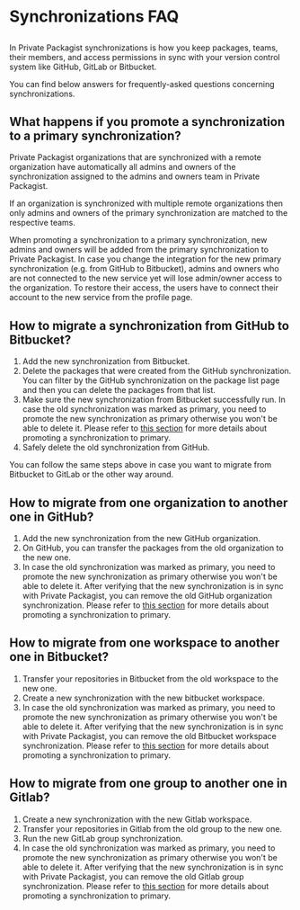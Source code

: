 # Synchronizations FAQ
##

In Private Packagist synchronizations is how you keep packages, teams, their members, and access permissions in sync with your version control system like GitHub, GitLab or Bitbucket.

You can find below answers for frequently-asked questions concerning synchronizations.

## What happens if you promote a synchronization to a primary synchronization?

Private Packagist organizations that are synchronized with a remote organization have automatically all admins and owners of the synchronization assigned to the admins and owners team in Private Packagist.

If an organization is synchronized with multiple remote organizations then only admins and owners of the primary synchronization are matched to the respective teams.

When promoting a synchronization to a primary synchronization, new admins and owners will be added from the primary synchronization to Private Packagist.
In case you change the integration for the new primary synchronization (e.g. from GitHub to Bitbucket), admins and owners who are not connected to the new service yet will lose admin/owner access to the organization. To restore their access, the users have to connect their account to the new service from the profile page.

## How to migrate a synchronization from GitHub to Bitbucket?

1. Add the new synchronization from Bitbucket.
2. Delete the packages that were created from the GitHub synchronization. You can filter by the GitHub synchronization on the package list page and then you can delete the packages from that list.
3. Make sure the new synchronization from Bitbucket successfully run. In case the old synchronization was marked as primary, you need to promote the new synchronization as primary otherwise you won't be able to delete it. Please refer to [this section](#what-happens-if-you-promote-a-synchronization-to-a-primary-synchronization) for more details about promoting a synchronization to primary.
4. Safely delete the old synchronization from GitHub.

You can follow the same steps above in case you want to migrate from Bitbucket to GitLab or the other way around.

## How to migrate from one organization to another one in GitHub?

1. Add the new synchronization from the new GitHub organization.
2. On GitHub, you can transfer the packages from the old organization to the new one.
3. In case the old synchronization was marked as primary, you need to promote the new synchronization as primary otherwise you won't be able to delete it. After verifying that the new synchronization is in sync with Private Packagist, you can remove the old GitHub organization synchronization. Please refer to [this section](#what-happens-if-you-promote-a-synchronization-to-a-primary-synchronization) for more details about promoting a synchronization to primary.

## How to migrate from one workspace to another one in Bitbucket?

1. Transfer your repositories in Bitbucket from the old workspace to the new one.
2. Create a new synchronization with the new bitbucket workspace.
3. In case the old synchronization was marked as primary, you need to promote the new synchronization as primary otherwise you won't be able to delete it. After verifying that the new synchronization is in sync with Private Packagist, you can remove the old Bitbucket workspace synchronization. Please refer to [this section](#what-happens-if-you-promote-a-synchronization-to-a-primary-synchronization) for more details about promoting a synchronization to primary.

## How to migrate from one group to another one in Gitlab?

1. Create a new synchronization with the new Gitlab workspace.
2. Transfer your repositories in Gitlab from the old group to the new one.
3. Run the new GitLab group synchronization.
4. In case the old synchronization was marked as primary, you need to promote the new synchronization as primary otherwise you won't be able to delete it. After verifying that the new synchronization is in sync with Private Packagist, you can remove the old Gitlab group synchronization. Please refer to [this section](#what-happens-if-you-promote-a-synchronization-to-a-primary-synchronization) for more details about promoting a synchronization to primary.
